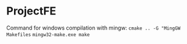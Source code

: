 # ProjectFE

Command for windows compilation with mingw:
`cmake .. -G "MingGW Makefiles`
`mingw32-make.exe make`